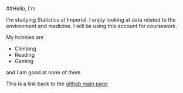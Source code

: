##Hello, I'm 

I'm studying Statistics at Imperial. I enjoy looking at data related to the environment and medicine. I will be using this account for coursework.

My hobbies are
- Climbing
- Reading
- Gaming

and I am good at none of them

This is a link back to the [githab main page](https://github.com/)
<!--
**mia325/mia325** is a ✨ _special_ ✨ repository because its `README.md` (this file) appears on your GitHub profile.

Here are some ideas to get you started:

- 🔭 I’m currently working on ...
- 🌱 I’m currently learning ...
- 👯 I’m looking to collaborate on ...
- 🤔 I’m looking for help with ...
- 💬 Ask me about ...
- 📫 How to reach me: ...
- 😄 Pronouns: ...
- ⚡ Fun fact: ...
-->
